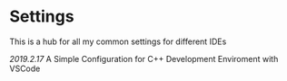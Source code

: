# Settings
This is a hub for all my common settings for different IDEs

*2019.2.17*
A Simple Configuration for C++ Development Enviroment with VSCode